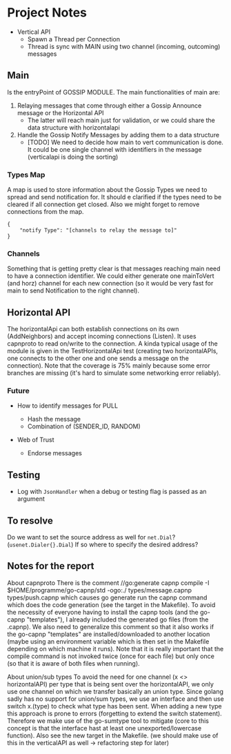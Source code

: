 # Project Notes

- Vertical API
    - Spawn a Thread per Connection
    - Thread is sync with MAIN using two channel (incoming, outcoming) messages

## Main
Is the entryPoint of GOSSIP MODULE. The main functionalities of main are:

1. Relaying messages that come through either a Gossip Announce message or the Horizontal API
    - The latter will reach main just for validation, or we could share the data structure with horizontalapi
2. Handle the Gossip Notify Messages by adding them to a data structure
    - [TODO] We need to decide how main to vert communication is done. It could be one single channel with identifiers in the message (verticalapi is doing the sorting) 

### Types Map

A map is used to store information about the Gossip Types we need to spread and send notification for. It should e clarified if the types need to be cleared if all connection get closed. Also we might forget to remove connections from the map.

```
{
    "notify Type": "[channels to relay the message to]"
}
```

### Channels

Something that is getting pretty clear is that messages reaching main need to have a connection identifier. We could either generate one mainToVert (and horz) channel for each new connection (so it would be very fast for main to send Notification to the right channel).


## Horizontal API

The horizontalApi can both establish connections on its own (AddNeighbors) and accept incoming connections (Listen). It uses capnproto to read on/write to the connection.
A kinda typical usage of the module is given in the TestHorizontalApi test (creating two horizontalAPIs, one connects to the other one and one sends a message on the connection).
Note that the coverage is 75% mainly because some error branches are missing (it's hard to simulate some networking error reliably).

### Future

- How to identify messages for PULL
    - Hash the message
    - Combination of (SENDER_ID, RANDOM)

- Web of Trust
    - Endorse messages


## Testing

- Log with `JsonHandler` when a debug or testing flag is passed as an argument

## To resolve

Do we want to set the source address as well for `net.Dial`? (`usenet.Dialer{}.Dial`) If so where to specify the desired address?


## Notes for the report

About capnproto
There is the comment //go:generate capnp compile -I $HOME/programme/go-capnp/std -ogo:./ types/message.capnp types/push.capnp which causes go generate run the capnp command which does the code generation (see the target in the Makefile). To avoid the necessity of everyone having to install the capnp tools (and the go-capnp "templates"), I already included the generated go files (from the .capnp).
We also need to generalize this comment so that it also works if the go-capnp "templates" are installed/downloaded to another location (maybe using an environment variable which is then set in the Makefile depending on which machine it runs).
Note that it is really important that the compile command is not invoked twice (once for each file) but only once (so that it is aware of both files when running).

About union/sub types
To avoid the need for one channel (x <> horizontalAPI) per type that is being sent over the horizontalAPI, we only use one channel on which we transfer basically an union type. Since golang sadly has no support for union/sum types, we use an interface and then use switch x.(type) to check what type has been sent. When adding a new type this approach is prone to errors (forgetting to extend the switch statement). Therefore we make use of the go-sumtype tool to mitigate (core to this concept is that the interface hast at least one unexported/lowercase function). Also see the new target in the Makefile.
(we should make use of this in the verticalAPI as well -> refactoring step for later)




